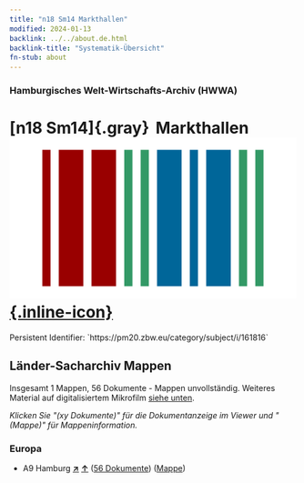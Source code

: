 ```yaml
---
title: "n18 Sm14 Markthallen"
modified: 2024-01-13
backlink: ../../about.de.html
backlink-title: "Systematik-Übersicht"
fn-stub: about
---
```


### Hamburgisches Welt-Wirtschafts-Archiv (HWWA)

# [n18 Sm14]{.gray}&#8201; Markthallen &#160; [![Wikidata](/images/Wikidata-logo.svg "Wikidata"){.inline-icon}](http://www.wikidata.org/entity/Q104710935)

<div class="hint">Persistent Identifier: `https://pm20.zbw.eu/category/subject/i/161816`</div>







## Länder-Sacharchiv Mappen






Insgesamt 1 Mappen, 56 Dokumente - Mappen unvollständig. Weiteres Material auf digitalisiertem Mikrofilm [siehe unten](#filmsections).

_Klicken Sie "(xy Dokumente)" für die Dokumentanzeige im Viewer und "(Mappe)" für Mappeninformation._




### Europa

- A9 Hamburg [**&nearr;**](../../../geo/i/140905/about.de.html "Hamburg (alle Mappen)") [**&uarr;**](../../../geo/about.de.html#A9 "Ländersystematik") (<a href="https://pm20.zbw.eu/iiifview/folder/sh/140905,161816" title="über: Hamburg : Markthallen" target="_blank">56 Dokumente</a>) ([Mappe](../../../../folder/sh/1409xx/140905/1618xx/161816/about.de.html))



<a id="filmsections" />













